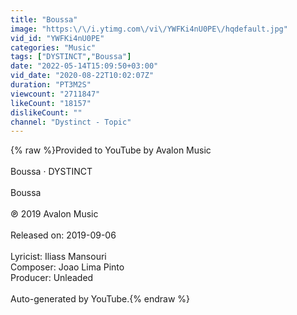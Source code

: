 ```yaml
---
title: "Boussa"
image: "https:\/\/i.ytimg.com\/vi\/YWFKi4nU0PE\/hqdefault.jpg"
vid_id: "YWFKi4nU0PE"
categories: "Music"
tags: ["DYSTINCT","Boussa"]
date: "2022-05-14T15:09:50+03:00"
vid_date: "2020-08-22T10:02:07Z"
duration: "PT3M2S"
viewcount: "2711847"
likeCount: "18157"
dislikeCount: ""
channel: "Dystinct - Topic"
---
```

{% raw %}Provided to YouTube by Avalon Music<br /><br />Boussa · DYSTINCT<br /><br />Boussa<br /><br />℗ 2019 Avalon Music<br /><br />Released on: 2019-09-06<br /><br />Lyricist: Iliass Mansouri<br />Composer: Joao Lima Pinto<br />Producer: Unleaded<br /><br />Auto-generated by YouTube.{% endraw %}

